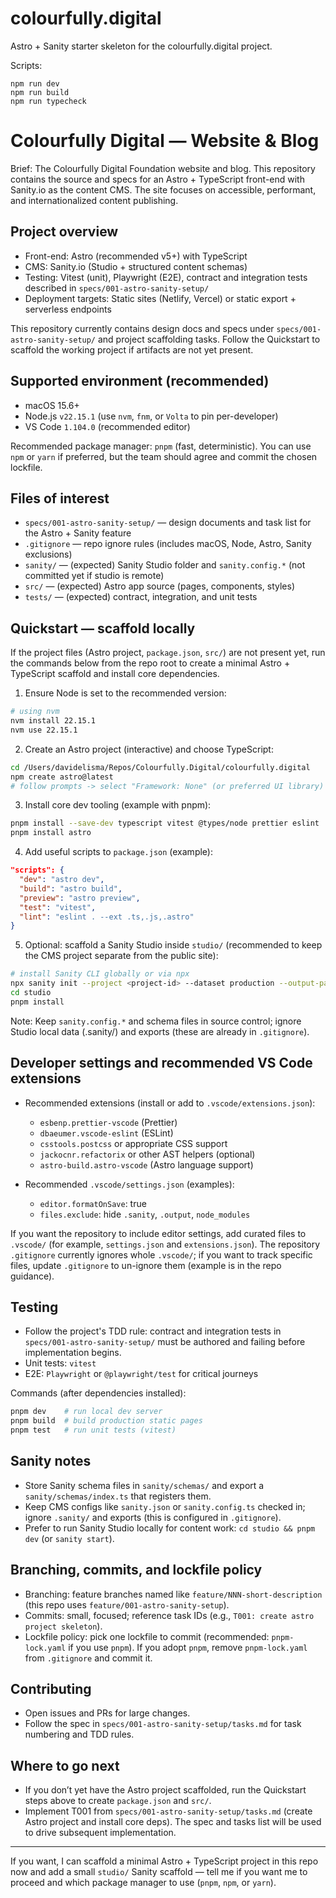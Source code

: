 # colourfully.digital

Astro + Sanity starter skeleton for the colourfully.digital project.

Scripts:

```
npm run dev
npm run build
npm run typecheck
```
# Colourfully Digital — Website & Blog

Brief: The Colourfully Digital Foundation website and blog. This repository contains the source and specs for an Astro + TypeScript front-end with Sanity.io as the content CMS. The site focuses on accessible, performant, and internationalized content publishing.

## Project overview
- Front-end: Astro (recommended v5+) with TypeScript
- CMS: Sanity.io (Studio + structured content schemas)
- Testing: Vitest (unit), Playwright (E2E), contract and integration tests described in `specs/001-astro-sanity-setup/`
- Deployment targets: Static sites (Netlify, Vercel) or static export + serverless endpoints

This repository currently contains design docs and specs under `specs/001-astro-sanity-setup/` and project scaffolding tasks. Follow the Quickstart to scaffold the working project if artifacts are not yet present.

## Supported environment (recommended)
- macOS 15.6+
- Node.js `v22.15.1` (use `nvm`, `fnm`, or `Volta` to pin per-developer)
- VS Code `1.104.0` (recommended editor)

Recommended package manager: `pnpm` (fast, deterministic). You can use `npm` or `yarn` if preferred, but the team should agree and commit the chosen lockfile.

## Files of interest
- `specs/001-astro-sanity-setup/` — design documents and task list for the Astro + Sanity feature
- `.gitignore` — repo ignore rules (includes macOS, Node, Astro, Sanity exclusions)
- `sanity/` — (expected) Sanity Studio folder and `sanity.config.*` (not committed yet if studio is remote)
- `src/` — (expected) Astro app source (pages, components, styles)
- `tests/` — (expected) contract, integration, and unit tests

## Quickstart — scaffold locally
If the project files (Astro project, `package.json`, `src/`) are not present yet, run the commands below from the repo root to create a minimal Astro + TypeScript scaffold and install core dependencies.

1) Ensure Node is set to the recommended version:

```bash
# using nvm
nvm install 22.15.1
nvm use 22.15.1
```

2) Create an Astro project (interactive) and choose TypeScript:

```bash
cd /Users/davidelisma/Repos/Colourfully.Digital/colourfully.digital
npm create astro@latest
# follow prompts -> select "Framework: None" (or preferred UI library) and "TypeScript"
```

3) Install core dev tooling (example with pnpm):

```bash
pnpm install --save-dev typescript vitest @types/node prettier eslint
pnpm install astro
```

4) Add useful scripts to `package.json` (example):

```json
"scripts": {
  "dev": "astro dev",
  "build": "astro build",
  "preview": "astro preview",
  "test": "vitest",
  "lint": "eslint . --ext .ts,.js,.astro"
}
```

5) Optional: scaffold a Sanity Studio inside `studio/` (recommended to keep the CMS project separate from the public site):

```bash
# install Sanity CLI globally or via npx
npx sanity init --project <project-id> --dataset production --output-path studio
cd studio
pnpm install
```

Note: Keep `sanity.config.*` and schema files in source control; ignore Studio local data (.sanity/) and exports (these are already in `.gitignore`).

## Developer settings and recommended VS Code extensions
- Recommended extensions (install or add to `.vscode/extensions.json`):
  - `esbenp.prettier-vscode` (Prettier)
  - `dbaeumer.vscode-eslint` (ESLint)
  - `csstools.postcss` or appropriate CSS support
  - `jackocnr.refactorix` or other AST helpers (optional)
  - `astro-build.astro-vscode` (Astro language support)

- Recommended `.vscode/settings.json` (examples):
  - `editor.formatOnSave`: true
  - `files.exclude`: hide `.sanity`, `.output`, `node_modules`

If you want the repository to include editor settings, add curated files to `.vscode/` (for example, `settings.json` and `extensions.json`). The repository `.gitignore` currently ignores whole `.vscode/`; if you want to track specific files, update `.gitignore` to un-ignore them (example is in the repo guidance).

## Testing
- Follow the project's TDD rule: contract and integration tests in `specs/001-astro-sanity-setup/` must be authored and failing before implementation begins.
- Unit tests: `vitest`
- E2E: `Playwright` or `@playwright/test` for critical journeys

Commands (after dependencies installed):
```bash
pnpm dev    # run local dev server
pnpm build  # build production static pages
pnpm test   # run unit tests (vitest)
```

## Sanity notes
- Store Sanity schema files in `sanity/schemas/` and export a `sanity/schemas/index.ts` that registers them.
- Keep CMS configs like `sanity.json` or `sanity.config.ts` checked in; ignore `.sanity/` and exports (this is configured in `.gitignore`).
- Prefer to run Sanity Studio locally for content work: `cd studio && pnpm dev` (or `sanity start`).

## Branching, commits, and lockfile policy
- Branching: feature branches named like `feature/NNN-short-description` (this repo uses `feature/001-astro-sanity-setup`).
- Commits: small, focused; reference task IDs (e.g., `T001: create astro project skeleton`).
- Lockfile policy: pick one lockfile to commit (recommended: `pnpm-lock.yaml` if you use `pnpm`). If you adopt `pnpm`, remove `pnpm-lock.yaml` from `.gitignore` and commit it.

## Contributing
- Open issues and PRs for large changes.
- Follow the spec in `specs/001-astro-sanity-setup/tasks.md` for task numbering and TDD rules.

## Where to go next
- If you don’t yet have the Astro project scaffolded, run the Quickstart steps above to create `package.json` and `src/`.
- Implement T001 from `specs/001-astro-sanity-setup/tasks.md` (create Astro project and install core deps). The spec and tasks list will be used to drive subsequent implementation.

---
If you want, I can scaffold a minimal Astro + TypeScript project in this repo now and add a small `studio/` Sanity scaffold — tell me if you want me to proceed and which package manager to use (`pnpm`, `npm`, or `yarn`).
